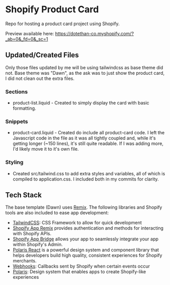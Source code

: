 # Shopify Product Card

Repo for hosting a product card project using Shopify.

Preview available here: https://dotethan-co.myshopify.com/?_ab=0&_fd=0&_sc=1

## Updated/Created Files 

Only those files updated by me will be using tailwindcss as base theme did not. Base theme was "Dawn", as the ask was to just show the product card, I did not clean out the extra files. 

### Sections

- product-list.liquid -  Created to simply display the card with basic formatting. 

### Snippets

- product-card.liquid - Created do include all product-card code. I left the Javascript code in the file as it was all tightly coupled and, while it's getting longer (~150 lines), it's still quite readable. If I was adding more, I'd likely move it to it's own file. 

### Styling

- Created src/tailwind.css to add extra styles and variables, all of which is compiled to application.css. I included both in my commits for clarity. 

## Tech Stack

The base template (Dawn) uses [Remix](https://remix.run). The following libraries and Shopify tools are also included to ease app development:

- [TailwindCSS](https://tailwindcss.com/): CSS Framework to allow for quick development
- [Shopify App Remix](https://shopify.dev/docs/api/shopify-app-remix) provides authentication and methods for interacting with Shopify APIs.
- [Shopify App Bridge](https://shopify.dev/docs/apps/tools/app-bridge) allows your app to seamlessly integrate your app within Shopify's Admin.
- [Polaris React](https://polaris.shopify.com/) is a powerful design system and component library that helps developers build high quality, consistent experiences for Shopify merchants.
- [Webhooks](https://github.com/Shopify/shopify-app-js/tree/main/packages/shopify-app-remix#authenticating-webhook-requests): Callbacks sent by Shopify when certain events occur
- [Polaris](https://polaris.shopify.com/): Design system that enables apps to create Shopify-like experiences
